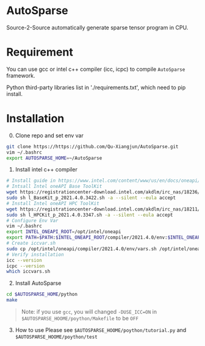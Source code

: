 # AutoSparse
Source-2-Source automatically generate sparse tensor program in CPU.

# Requirement
You can use gcc or intel c++ compiler (icc, icpc) to compile `AutoSparse` framework.

Python third-party libraries list in './requirements.txt', which need to pip install.

# Installation
0. Clone repo and set env var
```bash
git clone https://https://github.com/Qu-Xiangjun/AutoSparse.git
vim ~/.bashrc
export AUTOSPARSE_HOME=~/AutoSparse
```

1. Install intel c++ compiler
```bash
# Install guide in https://www.intel.com/content/www/us/en/docs/oneapi/installation-guide-linux/2023-0/install-with-command-line.html
# Intsall Intel oneAPI Base ToolKit
wget https://registrationcenter-download.intel.com/akdlm/irc_nas/18236/l_BaseKit_p_2021.4.0.3422.sh
sudo sh l_BaseKit_p_2021.4.0.3422.sh -a --silent --eula accept
# Install Intel oneAPI HPC ToolKit
wget https://registrationcenter-download.intel.com/akdlm/irc_nas/18211/l_HPCKit_p_2021.4.0.3347.sh
sudo sh l_HPCKit_p_2021.4.0.3347.sh -a --silent --eula accept
# Configure Env Var
vim ~/.bashrc
export INTEL_ONEAPI_ROOT=/opt/intel/oneapi
export PATH=$PATH:$INTEL_ONEAPI_ROOT/compiler/2021.4.0/env:$INTEL_ONEAPI_ROOT/compiler/2021.4.0/linux/bin/intel64
# Create iccvar.sh
sudo cp /opt/intel/oneapi/compiler/2021.4.0/env/vars.sh /opt/intel/oneapi/compiler/2021.4.0/env/iccvars.sh
# Verify installation
icc --version
icpc --version
which iccvars.sh
```

2. Install AutoSparse
```bash
cd $AUTOSPARSE_HOME/python
make
```
> Note: if you use `gcc`, you will changed `-DUSE_ICC=ON` in `$AUTOSPARSE_HOOME/poython/Makefile` to be `OFF`

3. How to use
Please see `$AUTOSPARSE_HOOME/poython/tutorial.py` and `$AUTOSPARSE_HOOME/poython/test`